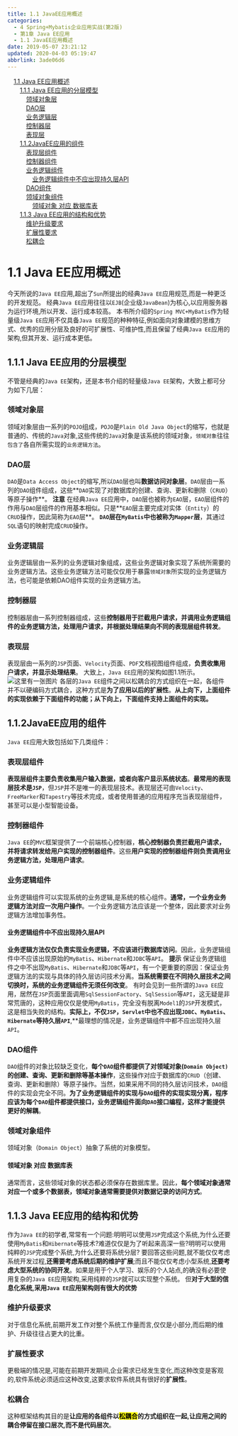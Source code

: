 ```yaml
---
title: 1.1 JavaEE应用概述
categories: 
  - 4 Spring+Mybatis企业应用实战(第2版)
  - 第1章 Java EE应用
  - 1.1 JavaEE应用概述
date: 2019-05-07 23:21:12
updated: 2020-04-03 05:19:47
abbrlink: 3ade06d6
---
```

<div id='my_toc'><a href="/JavaReadingNotes/3ade06d6/#1-1-Java-EE应用概述" class="header_1">1.1 Java EE应用概述</a>&nbsp;<br><a href="/JavaReadingNotes/3ade06d6/#1-1-1-Java-EE应用的分层模型" class="header_2">1.1.1 Java EE应用的分层模型</a>&nbsp;<br><a href="/JavaReadingNotes/3ade06d6/#领域对象层" class="header_3">领域对象层</a>&nbsp;<br><a href="/JavaReadingNotes/3ade06d6/#DAO层" class="header_3">DAO层</a>&nbsp;<br><a href="/JavaReadingNotes/3ade06d6/#业务逻辑层" class="header_3">业务逻辑层</a>&nbsp;<br><a href="/JavaReadingNotes/3ade06d6/#控制器层" class="header_3">控制器层</a>&nbsp;<br><a href="/JavaReadingNotes/3ade06d6/#表现层" class="header_3">表现层</a>&nbsp;<br><a href="/JavaReadingNotes/3ade06d6/#1-1-2JavaEE应用的组件" class="header_2">1.1.2JavaEE应用的组件</a>&nbsp;<br><a href="/JavaReadingNotes/3ade06d6/#表现层组件" class="header_3">表现层组件</a>&nbsp;<br><a href="/JavaReadingNotes/3ade06d6/#控制器组件" class="header_3">控制器组件</a>&nbsp;<br><a href="/JavaReadingNotes/3ade06d6/#业务逻辑组件" class="header_3">业务逻辑组件</a>&nbsp;<br><a href="/JavaReadingNotes/3ade06d6/#业务逻辑组件中不应出现持久层API" class="header_4">业务逻辑组件中不应出现持久层API</a>&nbsp;<br><a href="/JavaReadingNotes/3ade06d6/#DAO组件" class="header_3">DAO组件</a>&nbsp;<br><a href="/JavaReadingNotes/3ade06d6/#领域对象组件" class="header_3">领域对象组件</a>&nbsp;<br><a href="/JavaReadingNotes/3ade06d6/#领域对象-对应-数据库表" class="header_4">领域对象 对应 数据库表</a>&nbsp;<br><a href="/JavaReadingNotes/3ade06d6/#1-1-3-Java-EE应用的结构和优势" class="header_2">1.1.3 Java EE应用的结构和优势</a>&nbsp;<br><a href="/JavaReadingNotes/3ade06d6/#维护升级要求" class="header_3">维护升级要求</a>&nbsp;<br><a href="/JavaReadingNotes/3ade06d6/#扩展性要求" class="header_3">扩展性要求</a>&nbsp;<br><a href="/JavaReadingNotes/3ade06d6/#松耦合" class="header_3">松耦合</a>&nbsp;<br></div>
<style>.header_1{margin-left: 1em;}.header_2{margin-left: 2em;}.header_3{margin-left: 3em;}.header_4{margin-left: 4em;}.header_5{margin-left: 5em;}.header_6{margin-left: 6em;}</style>
<!--more-->
<script>if (navigator.platform.search('arm')==-1){document.getElementById('my_toc').style.display = 'none';}var e,p = document.getElementsByTagName('p');while (p.length>0) {e = p[0];e.parentElement.removeChild(e);}</script>

<!--end-->
# 1.1 Java EE应用概述
今天所说的`Java EE`应用,超出了`Sun`所提出的经典`Java EE`应用规范,而是一种更泛的开发规范。
经典`Java EE`应用往往以`EJB`(企业级`JavaBean`)为核心,以应用服务器为运行环境,所以开发、运行成本较高。
本书所介绍的`Spring MVC+MyBatis`作为轻量级`Java EE`应用不仅具备`Java EE`规范的种种特征,例如面向对象建模的思维方式、优秀的应用分层及良好的可扩展性、可维护性,而且保留了经典`Java EE`应用的架构,但其开发、运行成本更低。
## 1.1.1 Java EE应用的分层模型
不管是经典的`Java EE`架构，还是本书介绍的轻量级`Java EE`架构，大致上都可分为如下几层：
### 领域对象层
领域对象层由一系列的`POJO`组成，`POJO`是`Plain Old Java Object`的缩写，也就是普通的、传统的`Java`对象,这些传统的`Java`对象是该系统的领域对象，`领域对象`往往`包含了`各自所需实现的`业务逻辑方法`。
### DAO层
`DAO`是`Data Access Object`的缩写,所以`DAO`层也叫**数据访问对象层**。`DAO`层由一系列的`DAO`组件组成，这些**`DAO`实现了对数据库的创建、查询、更新和删除（`CRUD`）等原子操作**。
**注意**
在经典`Java EE`应用中，`DAO`层也被称为`EAO`层，`EAO`层组件的作用与`DAO`层组件的作用基本相似。只是**`EAO`层主要完成对实体（`Entity`）的`CRUD`操作，因此简称为`EAO`层**。
**`DAO`层在`MyBatis`中也被称为`Mapper`层**，其通过`SQL`语句的映射完成`CRUD`操作。
### 业务逻辑层
业务逻辑层由一系列的业务逻辑对象组成，这些业务逻辑对象实现了系统所需要的业务逻辑方法。这些业务逻辑方法可能仅仅用于暴露`领域对象`所实现的业务逻辑方法，也可能是依赖DAO组件实现的业务逻辑方法。
### 控制器层
控制器层由一系列控制器组成，这些**控制器用于拦截用户请求，并调用业务逻辑组件的业务逻辑方法，处理用户请求，并根据处理结果向不同的表现层组件转发**。
### 表现层
表现层由一系列的`JSP`页面、`Velocity`页面、`PDF`文档视图组件组成，**负责收集用户请求，并显示处理结果**。
大致上，`Java EE`应用的架构如图1.1所示。
![这里有一张图片](https://image-1257720033.cos.ap-shanghai.myqcloud.com/blog/readbooknote/Spring%2BMyBatisQiYeYingYongShiZhan/Chapter1/1.png)
各层的`Java EE`组件之间以松耦合的方式组织在一起，各组件并不以硬编码方式耦合，这种方式是**为了应用以后的扩展性**。**从上向下，上面组件的实现依赖于下面组件的功能；从下向上，下面组件支持上面组件的实现。**
## 1.1.2JavaEE应用的组件
`Java EE`应用大致包括如下几类组件：
### 表现层组件
**表现层组件主要负责收集用户输入数据，或者向客户显示系统状态**。**最常用的表现层技术是`JSP`**，但`JSP`并不是唯一的表现层技术。表现层还可由`Velocity`、`FreeMarker`和`Tapestry`等技术完成，或者使用普通的应用程序充当表现层组件，甚至可以是小型智能设备。
### 控制器组件
`Java EE`的`MVC`框架提供了一个前端核心控制器，**核心控制器负责拦截用户请求，并将请求转发给用户实现的控制器组件**。这些**用户实现的控制器组件则负责调用业务逻辑方法，处理用户请求**。
### 业务逻辑组件
业务逻辑组件可以实现系统的业务逻辑,是系统的核心组件。**通常，一个业务业务逻辑方法对应一次用户操作**。一个业务逻辑方法应该是一个整体，因此要求对业务逻辑方法增加事务性。
#### 业务逻辑组件中不应出现持久层API
**业务逻辑方法仅仅负责实现业务逻辑，不应该进行数据库访问**。因此，业务逻辑组件中不应该出现原始的`MyBatis`、`Hibernate`和`JDBC`等`API`。
**提示**
保证业务逻辑组件之中不出现`MyBatis`、`Hibernate`和`JDBC`等`API`，有一个更重要的原因：保证业务逻辑方法的实现与具体的持久层访问技术分离。**当系统需要在不同持久层技术之间切换时，系统的业务逻辑组件无须任何改变**。
有时会见到一些所谓的`Java EE`应用，居然在`JSP`页面里面调用`SqlSessionFactory`、`SqlSession`等`API`，这无疑是非常荒唐的，这种应用仅仅是使用`MyBatis`，完全没有脱离`Model1`的`JSP`开发模式，这是相当失败的结构。**实际上，不仅`JSP`，`Servlet`中也不应出现`JDBC`、`MyBatis`、`Hibernate`等持久层`API`**,**最理想的情况是，业务逻辑组件中都不应出现持久层`API`。
### DAO组件
`DAO`组件的对象比较缺乏变化，**每个`DAO`组件都提供了对领域对象(`Domain Object)`的创建、查询、更新和删除等基本操作**，这些操作对应于数据库的`CRUD`（创建、查询、更新和删除）等原子操作。当然，如果采用不同的持久层访问技术，`DAO`组件的实现会完全不同。**为了业务逻辑组件的实现与`DAO`组件的实现实现分离，程序应该为每个`DAO`组件都提供接口，业务逻辑组件面向`DAO`接口编程，这样才能提供更好的解耦**。
### 领域对象组件
领域对象（`Domain Object`）抽象了系统的对象模型。
#### 领域对象 对应 数据库表
通常而言，这些领域对象的状态都必须保存在数据库里。因此，**每个领域对象通常对应一个或多个数据表，领域对象通常需要提供对数据记录的访问方式**。
## 1.1.3 Java EE应用的结构和优势
作为`Java EE`的初学者,常常有一个问题:明明可以使用`JSP`完成这个系统,为什么还要使用`MyBatis`和`Hibernate`等技术?难道仅仅是为了听起来高深一些?明明可以使用纯粹的`JSP`完成整个系统,为什么还要将系统分层?
要回答这些问题,就不能仅仅考虑系统开发过程,**还需要考虑系统后期的维护扩展**;而且不能仅仅考虑小型系统,**还要考虑大型系统的协同开发**。如果是用于个人学习、娱乐的个人站点,的确没有必要使用复杂的`Java EE`应用架构,采用纯粹的`JSP`就可以实现整个系统。
但**对于大型的信息化系统,采用`Java EE`应用架构则有很大的优势**
### 维护升级要求
对于信息化系统,前期开发工作对整个系统工作量而言,仅仅是小部分,而后期的维护、升级往往占更大的比重。
### 扩展性要求
更极端的情况是,可能在前期开发期间,企业需求已经发生变化,而这种改变是客观的,软件系统必须适应这种改变,这要求软件系统具有很好的**扩展性**。
### 松耦合
这种框架结构其目的是**让应用的各组件以<mark>松耦合</mark>的方式组织在一起,让应用之间的耦合停留在接口层次,而不是代码层次**。